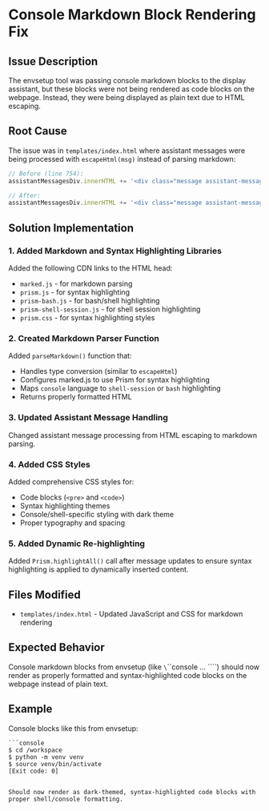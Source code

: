 # Console Markdown Block Rendering Fix

## Issue Description
The envsetup tool was passing console markdown blocks to the display assistant, but these blocks were not being rendered as code blocks on the webpage. Instead, they were being displayed as plain text due to HTML escaping.

## Root Cause
The issue was in `templates/index.html` where assistant messages were being processed with `escapeHtml(msg)` instead of parsing markdown:

```javascript
// Before (line 754):
assistantMessagesDiv.innerHTML += '<div class="message assistant-message">' + escapeHtml(msg) + '</div>';

// After:
assistantMessagesDiv.innerHTML += '<div class="message assistant-message">' + parseMarkdown(msg) + '</div>';
```

## Solution Implementation

### 1. Added Markdown and Syntax Highlighting Libraries
Added the following CDN links to the HTML head:
- `marked.js` - for markdown parsing
- `prism.js` - for syntax highlighting  
- `prism-bash.js` - for bash/shell highlighting
- `prism-shell-session.js` - for shell session highlighting
- `prism.css` - for syntax highlighting styles

### 2. Created Markdown Parser Function
Added `parseMarkdown()` function that:
- Handles type conversion (similar to `escapeHtml`)
- Configures marked.js to use Prism for syntax highlighting
- Maps `console` language to `shell-session` or `bash` highlighting
- Returns properly formatted HTML

### 3. Updated Assistant Message Handling
Changed assistant message processing from HTML escaping to markdown parsing.

### 4. Added CSS Styles
Added comprehensive CSS styles for:
- Code blocks (`<pre>` and `<code>`)
- Syntax highlighting themes
- Console/shell-specific styling with dark theme
- Proper typography and spacing

### 5. Added Dynamic Re-highlighting
Added `Prism.highlightAll()` call after message updates to ensure syntax highlighting is applied to dynamically inserted content.

## Files Modified
- `templates/index.html` - Updated JavaScript and CSS for markdown rendering

## Expected Behavior
Console markdown blocks from envsetup (like `\`\`\`console ... \`\`\``) should now render as properly formatted and syntax-highlighted code blocks on the webpage instead of plain text.

## Example
Console blocks like this from envsetup:
```
```console
$ cd /workspace
$ python -m venv venv
$ source venv/bin/activate
[Exit code: 0]
```
```

Should now render as dark-themed, syntax-highlighted code blocks with proper shell/console formatting.